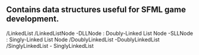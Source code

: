 ## Contains data structures useful for SFML game development.

/LinkedList
  /LinkedListNode
      -DLLNode : Doubly-Linked List Node
      -SLLNode : Singly-Linked List Node
  /DoublyLinkedList 
      -DoublyLinkedList
  /SinglyLinkedList
      - SinglyLinkedList
